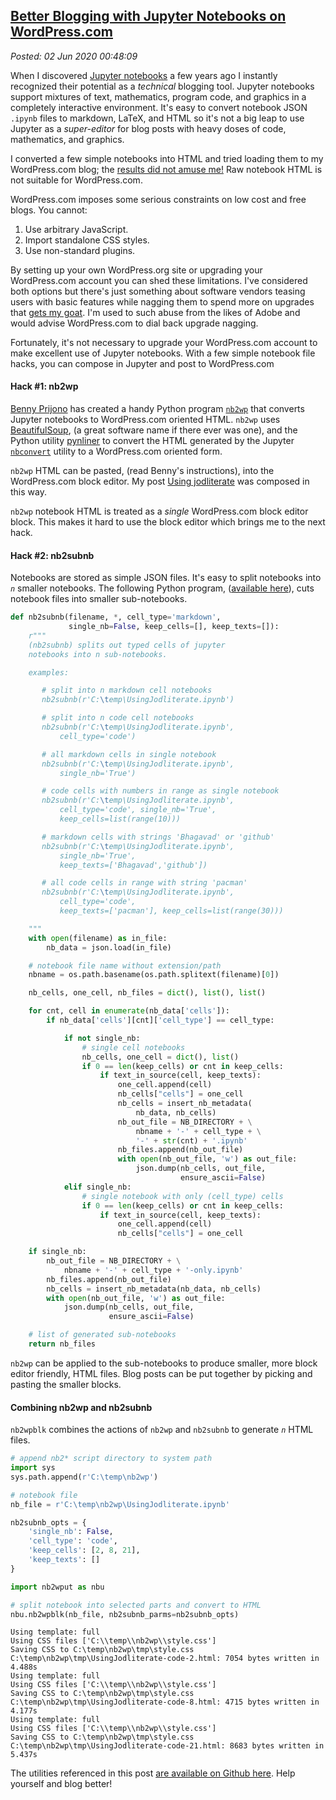  
[Better Blogging with Jupyter Notebooks on WordPress.com](https://analyzethedatanotthedrivel.org/2020/06/01/better-blogging-with-jupyter-notebooks-on-wordpress-com/) 
--------------------------------------------------------------------------------------------------------------------------------------------------------------------

*Posted: 02 Jun 2020 00:48:09*

When I discovered [Jupyter notebooks](https://jupyter.org/) a few years ago
I instantly recognized their potential as a *technical* blogging tool. Jupyter
notebooks support mixtures of text, mathematics, program code, and graphics in
a completely interactive environment. It's easy to convert notebook JSON `.ipynb`
files to markdown, LaTeX, and HTML so it's not a big leap to use
Jupyter as a *super-editor* for blog posts with heavy doses of code, mathematics,
and graphics.

I converted a few simple notebooks into HTML and tried loading them to my
WordPress.com blog; the 
[results did not amuse me!](https://analyzethedatanotthedrivel.org/2017/12/24/downloading-smugmug-captions-with-python-and-jupyter/) Raw notebook HTML is not suitable 
for WordPress.com. 

WordPress.com imposes some serious constraints on low cost and free blogs. You cannot:

1. Use arbitrary JavaScript.
2. Import standalone CSS styles.
3. Use non-standard plugins.

By setting up your own WordPress.org site or upgrading your WordPress.com account
you can shed these limitations. I've considered
both options but there's just something about software vendors teasing
users with basic features while nagging them to spend more on upgrades
that [gets my goat](https://www.wisegeek.com/what-does-gets-my-goat-mean.htm). I'm 
used to such abuse from the likes of Adobe and would
advise WordPress.com to dial back upgrade nagging.

Fortunately, it's not necessary to upgrade your WordPress.com account to make excellent
use of Jupyter notebooks. With a few simple notebook file hacks, you can compose in Jupyter
and post to WordPress.com

#### Hack #1: nb2wp

[Benny Prijono](https://github.com/bennylp) has created a handy 
Python program [`nb2wp`](https://github.com/bennylp/nb2wp) that converts Jupyter notebooks 
to WordPress.com oriented HTML. `nb2wp` uses [BeautifulSoup](https://pypi.org/project/beautifulsoup4/), (a great software name if there ever was one), and the Python utility [pynliner](https://pythonhosted.org/pynliner/) to convert the HTML generated by
the Jupyter [`nbconvert`](https://anaconda.org/anaconda/nbconvert) utility to a WordPress.com oriented form.

`nb2wp` HTML can be pasted, (read Benny's instructions), into the WordPress.com block editor. My 
post [Using jodliterate](https://analyzethedatanotthedrivel.org/2020/05/25/using-jodliterate/) was
composed in this way.  

`nb2wp` notebook HTML is treated as a *single* WordPress.com block editor block. This makes it hard to use the block 
editor which brings me to the next hack.

#### Hack #2: nb2subnb

Notebooks are stored as simple JSON files. It's easy to split notebooks into
*`n`* smaller notebooks. The following Python program, 
([available here](https://github.com/bakerjd99/Analyze-the-Data-not-the-Drivel/blob/master/bluts/nb2wput.py)), cuts notebook
files into smaller sub-notebooks.


```python
def nb2subnb(filename, *, cell_type='markdown', 
             single_nb=False, keep_cells=[], keep_texts=[]):
    r"""
    (nb2subnb) splits out typed cells of jupyter 
    notebooks into n sub-notebooks.

    examples:

       # split into n markdown cell notebooks
       nb2subnb(r'C:\temp\UsingJodliterate.ipynb')

       # split into n code cell notebooks
       nb2subnb(r'C:\temp\UsingJodliterate.ipynb', 
           cell_type='code')

       # all markdown cells in single notebook
       nb2subnb(r'C:\temp\UsingJodliterate.ipynb', 
           single_nb='True')

       # code cells with numbers in range as single notebook
       nb2subnb(r'C:\temp\UsingJodliterate.ipynb', 
           cell_type='code', single_nb='True', 
           keep_cells=list(range(10)))

       # markdown cells with strings 'Bhagavad' or 'github' 
       nb2subnb(r'C:\temp\UsingJodliterate.ipynb', 
           single_nb='True',
           keep_texts=['Bhagavad','github'])

       # all code cells in range with string 'pacman' 
       nb2subnb(r'C:\temp\UsingJodliterate.ipynb', 
           cell_type='code',
           keep_texts=['pacman'], keep_cells=list(range(30)))

    """
    with open(filename) as in_file:
        nb_data = json.load(in_file)

    # notebook file name without extension/path
    nbname = os.path.basename(os.path.splitext(filename)[0])

    nb_cells, one_cell, nb_files = dict(), list(), list()

    for cnt, cell in enumerate(nb_data['cells']):
        if nb_data['cells'][cnt]['cell_type'] == cell_type:

            if not single_nb:
                # single cell notebooks
                nb_cells, one_cell = dict(), list()
                if 0 == len(keep_cells) or cnt in keep_cells:
                    if text_in_source(cell, keep_texts):
                        one_cell.append(cell)
                        nb_cells["cells"] = one_cell
                        nb_cells = insert_nb_metadata(
                            nb_data, nb_cells)
                        nb_out_file = NB_DIRECTORY + \
                            nbname + '-' + cell_type + \
                            '-' + str(cnt) + '.ipynb'
                        nb_files.append(nb_out_file)
                        with open(nb_out_file, 'w') as out_file:
                            json.dump(nb_cells, out_file,
                                      ensure_ascii=False)
            elif single_nb:
                # single notebook with only (cell_type) cells
                if 0 == len(keep_cells) or cnt in keep_cells:
                    if text_in_source(cell, keep_texts):
                        one_cell.append(cell)
                        nb_cells["cells"] = one_cell

    if single_nb:
        nb_out_file = NB_DIRECTORY + \
            nbname + '-' + cell_type + '-only.ipynb'
        nb_files.append(nb_out_file)
        nb_cells = insert_nb_metadata(nb_data, nb_cells)
        with open(nb_out_file, 'w') as out_file:
            json.dump(nb_cells, out_file, 
                      ensure_ascii=False)

    # list of generated sub-notebooks
    return nb_files
```

`nb2wp` can be applied to the sub-notebooks to produce smaller, more block editor friendly, HTML files.
Blog posts can be put together by picking and pasting the smaller blocks.

#### Combining nb2wp and nb2subnb

`nb2wpblk` combines the actions of `nb2wp` and `nb2subnb` to generate *`n`* HTML files.


```python
# append nb2* script directory to system path
import sys
sys.path.append(r'C:\temp\nb2wp')
```


```python
# notebook file
nb_file = r'C:\temp\nb2wp\UsingJodliterate.ipynb'
```


```python
nb2subnb_opts = {
    'single_nb': False,
    'cell_type': 'code',
    'keep_cells': [2, 8, 21],
    'keep_texts': []
}
```


```python
import nb2wput as nbu

# split notebook into selected parts and convert to HTML 
nbu.nb2wpblk(nb_file, nb2subnb_parms=nb2subnb_opts)
```

    Using template: full
    Using CSS files ['C:\\temp\\nb2wp\\style.css']
    Saving CSS to C:\temp\nb2wp\tmp\style.css
    C:\temp\nb2wp\tmp\UsingJodliterate-code-2.html: 7054 bytes written in 4.488s
    Using template: full
    Using CSS files ['C:\\temp\\nb2wp\\style.css']
    Saving CSS to C:\temp\nb2wp\tmp\style.css
    C:\temp\nb2wp\tmp\UsingJodliterate-code-8.html: 4715 bytes written in 4.177s
    Using template: full
    Using CSS files ['C:\\temp\\nb2wp\\style.css']
    Saving CSS to C:\temp\nb2wp\tmp\style.css
    C:\temp\nb2wp\tmp\UsingJodliterate-code-21.html: 8683 bytes written in 5.437s
    

The utilities referenced in this post [are available on Github here](https://github.com/bakerjd99/Analyze-the-Data-not-the-Drivel/tree/master/bluts). Help yourself and blog better!
